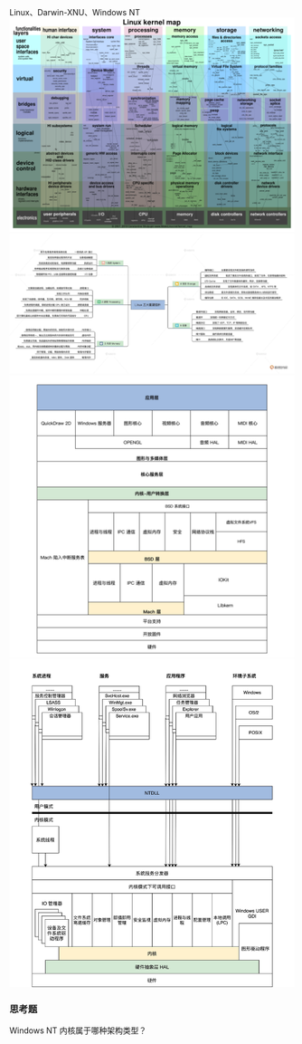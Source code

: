 Linux、Darwin-XNU、Windows NT
![Linux内核全景图](04_01.png)
![Linux五大组件](04_02.png)
![Darwin 的架构](04_03.png)
![NT 内核架构](04_04.png)

### 思考题

Windows NT 内核属于哪种架构类型？